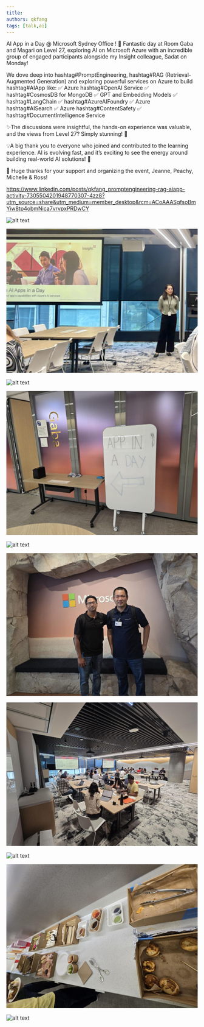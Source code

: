 ```yaml
---
title: 
authors: qkfang
tags: [talk,ai]
---
```


AI App in a Day @ Microsoft Sydney Office ! 🤖 Fantastic day at Room Gaba and Magari on Level 27, exploring AI on Microsoft Azure with an incredible group of engaged participants alongside my Insight colleague, Sadat on Monday!

We dove deep into hashtag#PromptEngineering, hashtag#RAG (Retrieval-Augmented Generation) and exploring powerful services on Azure to build hashtag#AIApp like:
 ✅ Azure hashtag#OpenAI Service
 ✅ hashtag#CosmosDB for MongoDB
 ✅ GPT and Embedding Models
 ✅ hashtag#LangChain
 ✅ hashtag#AzureAIFoundry
 ✅ Azure hashtag#AISearch
 ✅ Azure hashtag#ContentSafety
 ✅ hashtag#DocumentIntelligence Service

✨The discussions were insightful, the hands-on experience was valuable, and the views from Level 27? Simply stunning! 🌆

💡A big thank you to everyone who joined and contributed to the learning experience. AI is evolving fast, and it’s exciting to see the energy around building real-world AI solutions! 🚀

👏 Huge thanks for your support and organizing the event, Jeanne, Peachy, Michelle & Ross! 

https://www.linkedin.com/posts/qkfang_promptengineering-rag-aiapp-activity-7305504201948770307-4zz8?utm_source=share&utm_medium=member_desktop&rcm=ACoAAASgfsoBmYiw8tp4obmNica7vrvpxPRDwCY

![alt text](images\2025-03-10-azure-ai-app-in-one-day-microsoft-sydney-1.png)

![alt text](images\2025-03-10-azure-ai-app-in-one-day-microsoft-sydney-2.png)

![alt text](images\2025-03-10-azure-ai-app-in-one-day-microsoft-sydney-3.png)

![alt text](images\2025-03-10-azure-ai-app-in-one-day-microsoft-sydney-4.png)

![alt text](images\2025-03-10-azure-ai-app-in-one-day-microsoft-sydney-5.png)

![alt text](images\2025-03-10-azure-ai-app-in-one-day-microsoft-sydney-6.png)

![alt text](images\2025-03-10-azure-ai-app-in-one-day-microsoft-sydney-7.png)

![alt text](images\2025-03-10-azure-ai-app-in-one-day-microsoft-sydney-8.png)

![alt text](images\2025-03-10-azure-ai-app-in-one-day-microsoft-sydney-9.png)

![alt text](images\2025-03-10-azure-ai-app-in-one-day-microsoft-sydney-10.png)








